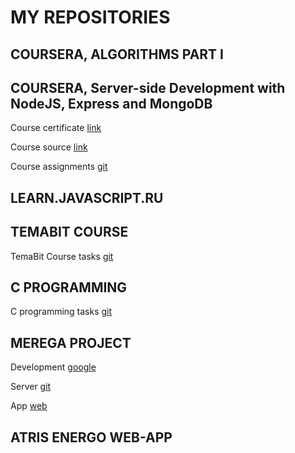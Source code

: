# MY REPOSITORIES

## COURSERA, ALGORITHMS PART I

## COURSERA, Server-side Development with NodeJS, Express and MongoDB

Course certificate [link](https://www.coursera.org/account/accomplishments/records/U7FRD38QGR5G)

Course source [link](https://www.coursera.org/learn/server-side-nodejs/)

Course assignments [git](https://github.com/mykhailo-vaskivnyuk/server-side-nodejs)


## LEARN.JAVASCRIPT.RU

## TEMABIT COURSE

TemaBit Course tasks [git](https://github.com/mykhailo-vaskivnyuk/temabit-course)


## C PROGRAMMING

C programming tasks [git](https://github.com/mykhailo-vaskivnyuk/C_base)

## MEREGA PROJECT

Development [google](https://drive.google.com/drive/folders/1YA49A-Pg7jesL_N50vCF4iz7XennQshn?usp=sharing)

Server [git](https://github.com/mykhailo-vaskivnyuk/merega)

App [web](http://mike.sl.org.ua/authorize/)


## ATRIS ENERGO WEB-APP
